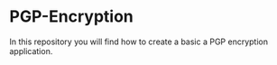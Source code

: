 # PGP-Encryption
In this repository you will find how to create a basic a PGP encryption application.
